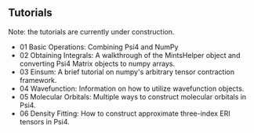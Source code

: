 ## Tutorials

Note: the tutorials are currently under construction.

 - 01 Basic Operations: Combining Psi4 and NumPy 
 - 02 Obtaining Integrals: A walkthrough of the MintsHelper object and converting Psi4 Matrix objects to numpy arrays.
 - 03 Einsum: A brief tutorial on numpy's arbitrary tensor contraction framework.
 - 04 Wavefunction: Information on how to utilize wavefunction objects.
 - 05 Molecular Orbitals: Multiple ways to construct molecular orbitals in Psi4.
 - 06 Density Fitting: How to construct approximate three-index ERI tensors in Psi4.
